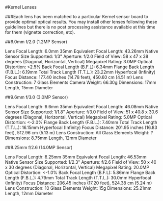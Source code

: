 #Kernel Lenses

###Each lens has been matched to a particular Kernel sensor board to provide optimal optical results. You may install other lenses following these guidelines but there is no post processing assistance available at this time for them (vignette correction, etc).

##6.0mm f/2.0 (1.2MP Sensor)

Lens Focal Length: 6.0mm 
35mm Equivalent Focal Length: 43.26mm 
Native Sensor Size Supported: 1/3" 
Aperture: f/2.0 
Field of View: 58 x 47 x 38 degrees (Diagonal, Horizontal, Vertical) 
Megapixel Rating: 3.0MP 
Optical Distortion: <2.5% 
Back Focal Length (B.F.L): 6.34mm 
Flange Back Length (F.B.L.): 6.19mm 
Total Track Length (T.T.L.): 23.22mm 
Hyperfocal (Infinity) Focus Distance: 177.40 inches (14.78 feet), 450.60 cm (4.51 m) 
Lens Construction: 7 Glass Elements 
Camera Weight: 66.30g 
Dimensions: 17mm Length, 15mm Diameter 

##9.6mm f/3.0 (3.0MP Sensor)

Lens Focal Length: 9.6mm 
35mm Equivalent Focal Length: 46.08mm 
Native Sensor Size Supported: 1/1.8" 
Aperture: f/3.0 
Field of View: 51 x 40.8 x 30.6 degrees (Diagonal, Horizontal, Vertical) 
Megapixel Rating: 5.0MP 
Optical Distortion: <-2.0% 
Flange Back Length (F.B.L.): 7.40mm 
Total Track Length (T.T.L.): 16.15mm 
Hyperfocal (Infinity) Focus Distance: 201.95 inches (16.83 feet), 512.96 cm (5.13 m) 
Lens Construction: All Glass Elements 
Weight: ? 
Dimensions: 8.75mm Length, 12mm Diameter 

##8.25mm f/2.6 (14.0MP Sensor)

Lens Focal Length: 8.25mm 
35mm Equivalent Focal Length: 46.53mm 
Native Sensor Size Supported: 1/2.3" 
Aperture: f/2.6 
Field of View: 50 x 40 x 30 degrees (Diagonal, Horizontal, Vertical) 
Megapixel Rating: 20.0MP 
Optical Distortion: <-1.0% 
Back Focal Length (B.F.L): 5.86mm 
Flange Back Length (F.B.L.): 4.79mm 
Total Track Length (T.T.L.): 30.0mm 
Hyperfocal (Infinity) Focus Distance: 206.45 inches (17.20 feet), 524.38 cm (5.24 m) 
Lens Construction: 10 Glass Elements 
Weight: 15g 
Dimensions: 25.21mm Length, 12mm Diameter 

